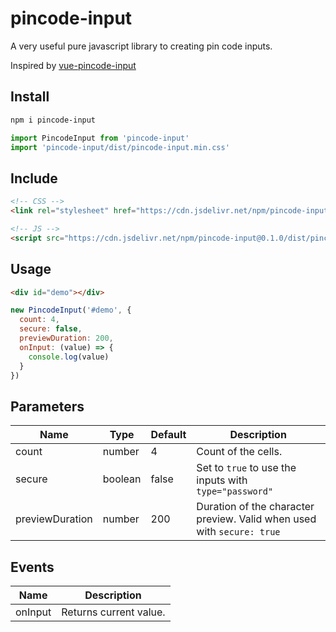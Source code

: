 # pincode-input

A very useful pure javascript library to creating pin code inputs.

Inspired by [vue-pincode-input](https://github.com/Seokky/vue-pincode-input)

## Install

```bash
npm i pincode-input
```

```js
import PincodeInput from 'pincode-input'
import 'pincode-input/dist/pincode-input.min.css'
```

## Include

```html
<!-- CSS -->
<link rel="stylesheet" href="https://cdn.jsdelivr.net/npm/pincode-input@0.1.0/dist/pincode-input.min.css" />

<!-- JS -->
<script src="https://cdn.jsdelivr.net/npm/pincode-input@0.1.0/dist/pincode-input.min.js"></script>
```

## Usage

```html
<div id="demo"></div>
```

```js
new PincodeInput('#demo', {
  count: 4,
  secure: false,
  previewDuration: 200,
  onInput: (value) => {
    console.log(value)
  }
})
```

## Parameters

| Name            | Type    | Default | Description                                                            |
| --------------- | ------- | ------- | ---------------------------------------------------------------------- |
| count           | number  | 4       | Count of the cells.                                                    |
| secure          | boolean | false   | Set to `true` to use the inputs with `type="password"`                 |
| previewDuration | number  | 200     | Duration of the character preview. Valid when used with `secure: true` |

## Events

| Name    | Description            |
| ------- | ---------------------- |
| onInput | Returns current value. |
